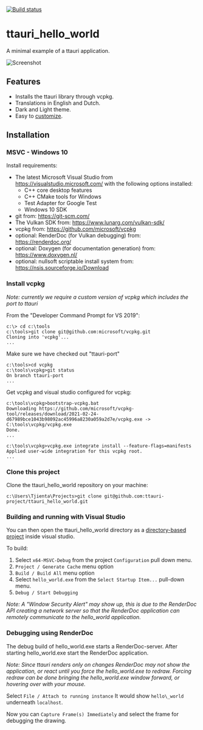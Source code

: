 [![Build status](https://ci.appveyor.com/api/projects/status/ffurx65a8eg5fluo/branch/main?svg=true)](https://ci.appveyor.com/project/takev/ttauri-hello-world/branch/main)

ttauri\_hello\_world
====================
A minimal example of a ttauri application.

![Screenshot](docs/media/screenshot-20210218.gif)

Features
--------
 - Installs the ttauri library through vcpkg.
 - Translations in English and Dutch.
 - Dark and Light theme.
 - Easy to [customize](docs/customize.md).

Installation
------------

### MSVC - Windows 10

Install requirements:
 - The latest Microsoft Visual Studio from <https://visualstudio.microsoft.com/>
   with the following options installed:
   - C++ core desktop features
   - C++ CMake tools for Windows
   - Test Adapter for Google Test
   - Windows 10 SDK
 - git from: <https://git-scm.com/>
 - The Vulkan SDK from: <https://www.lunarg.com/vulkan-sdk/>
 - vcpkg from: <https://github.com/microsoft/vcpkg>
 - optional: RenderDoc (for Vulkan debugging) from: <https://renderdoc.org/>
 - optional: Doxygen (for documentation generation) from: <https://www.doxygen.nl/>
 - optional: nullsoft scriptable install system from: <https://nsis.sourceforge.io/Download>

### Install vcpkg

_Note: currently we require a custom version of vcpkg which includes the port to ttauri_

From the "Developer Command Prompt for VS 2019":
```no_syntax
c:\> cd c:\tools
c:\tools>git clone git@github.com:microsoft/vcpkg.git
Cloning into 'vcpkg'...
...
```

Make sure we have checked out "ttauri-port"
```
c:\tools>cd vcpkg
c:\tools\vcpkg>git status
On branch ttauri-port
...
```

Get vcpkg and visual studio configured for vcpkg:
```
c:\tools\vcpkg>bootstrap-vcpkg.bat
Downloading https://github.com/microsoft/vcpkg-tool/releases/download/2021-02-24-d67989bce1043b98092ac45996a8230a059a2d7e/vcpkg.exe -> C:\tools\vcpkg/vcpkg.exe
Done.
...

c:\tools\vcpkg>vcpkg.exe integrate install --feature-flags=manifests
Applied user-wide integration for this vcpkg root.
...
```

### Clone this project

Clone the ttauri\_hello\_world repository on your machine:

```no_syntax
c:\Users\Tjienta\Projects>git clone git@github.com:ttauri-project/ttauri_hello_world.git
```

### Building and running with Visual Studio

You can then open the ttauri\_hello\_world directory as a [directory-based project]
inside visual studio.

To build:
 1. Select `x64-MSVC-Debug` from the project `Configuration` pull down menu.
 2. `Project / Generate Cache` menu option
 3. `Build / Build All` menu option
 4. Select `hello_world.exe` from the `Select Startup Item...` pull-down menu.
 5. `Debug / Start Debugging`

_Note: A "Window Security Alert" may show up, this is due to the RenderDoc API
creating a network server so that the RenderDoc application can remotely communicate
to the hello\_world application._

### Debugging using RenderDoc

The debug build of hello\_world.exe starts a RenderDoc-server. After starting
hello\_world.exe start the RenderDoc application.

_Note: Since ttauri renders only on changes RenderDoc may not show the application,
or react until you force the hello\_world.exe to redraw. Forcing redraw can
be done bringing the hello\_world.exe window forward, or hovering over with
your mouse._

Select `File / Attach to running instance` It would show `hello\_world` underneath `localhost`.

Now you can `Capture Frame(s) Immediately` and select the frame for debugging
the drawing.

[directory-based project]: https://docs.microsoft.com/en-us/visualstudio/ide/develop-code-in-visual-studio-without-projects-or-solutions?view=vs-2019
